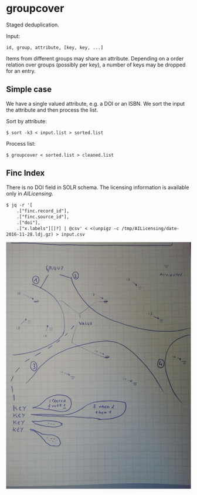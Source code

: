 groupcover
==========

Staged deduplication.

Input:

```
id, group, attribute, [key, key, ...]
```

Items from different groups may share an attribute. Depending on a order
relation over groups (possibly per key), a number of keys may be dropped for
an entry.

Simple case
-----------

We have a single valued attribute, e.g. a DOI or an ISBN. We sort the input
the attribute and then process the list.

Sort by attribute:

```shell
$ sort -k3 < input.list > sorted.list
```

Process list:

```shell
$ groupcover < sorted.list > cleaned.list
```

Finc Index
----------

There is no DOI field in SOLR schema. The licensing information is available
only in *AILicensing*.

```
$ jq -r '[
    .["finc.record_id"],
    .["finc.source_id"],
    .["doi"],
    .["x.labels"][]?] | @csv' < <(unpigz -c /tmp/AILicensing/date-2016-11-28.ldj.gz) > input.csv
```

![](sketch.jpg)
